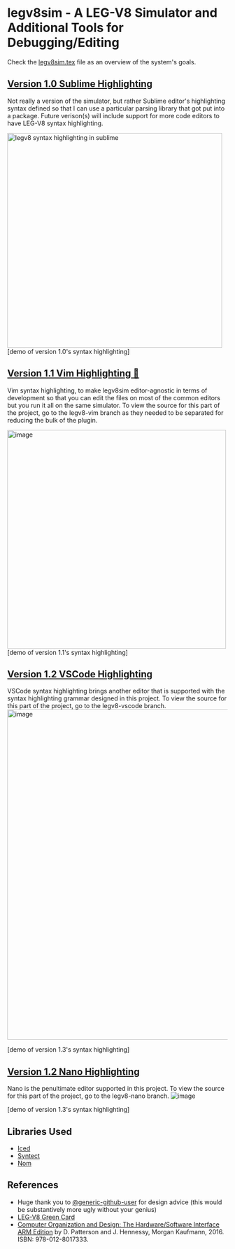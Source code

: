 # legv8sim - A LEG-V8 Simulator and Additional Tools for Debugging/Editing 

Check the [legv8sim.tex](https://github.com/anvitha305/legv8sim/blob/master/legv8sim.tex) file as an overview of the system's goals.

## [Version 1.0 Sublime Highlighting](https://github.com/anvitha305/legv8sim/releases/tag/sublime)
Not really a version of the simulator, but rather Sublime editor's highlighting syntax defined so that I can use a particular parsing library that got put into a package. Future verison(s) will include support for more code editors to have LEG-V8 syntax highlighting.

<img width="491" alt="legv8 syntax highlighting in sublime" src="https://user-images.githubusercontent.com/44482134/213086258-32fa6c3a-bd7b-419b-a254-2064baf17c8c.png">
[demo of version 1.0's syntax highlighting]

## [Version 1.1 Vim Highlighting 🥰](https://github.com/anvitha305/legv8sim/releases/tag/vim)
Vim syntax highlighting, to make legv8sim editor-agnostic in terms of development so that you can edit the files on most of the common editors but you run it all on the same simulator. To view the source for this part of the project, go to the legv8-vim branch as they needed to be separated for reducing the bulk of the plugin.

<img width="500" alt="image" src="https://user-images.githubusercontent.com/44482134/221989709-90eac815-2d9b-4449-98f2-c82d98d3bc87.png">
[demo of version 1.1's syntax highlighting]

## [Version 1.2 VSCode Highlighting](https://github.com/anvitha305/legv8sim/releases/tag/vs-code)
VSCode syntax highlighting brings another editor that is supported with the syntax highlighting grammar designed in this project. To view the source for this part of the project, go to the legv8-vscode branch.
<img width="755" alt="image" src="https://user-images.githubusercontent.com/44482134/221992519-c1748e6d-5b3b-4a74-8752-bb2cf95d8b55.png">

[demo of version 1.3's syntax highlighting]

## [Version 1.2 Nano Highlighting](https://github.com/anvitha305/legv8sim/releases/tag/nano)
Nano is the penultimate editor supported in this project. To view the source for this part of the project, go to the legv8-nano branch.
![image](https://github.com/anvitha305/legv8sim/assets/44482134/b632fb3c-b2e5-4461-bf40-fda96d10444a)

[demo of version 1.3's syntax highlighting]

## Libraries Used
- [Iced](https://iced.rs/)
- [Syntect](https://github.com/trishume/syntect)
- [Nom](https://github.com/rust-bakery/nom)

## References
- Huge thank you to [@generic-github-user](https://github.com/generic-github-user) for design advice (this would be substantively more ugly without your genius)
- [LEG-V8 Green Card](https://montcs.bloomu.edu/Information/ARMv8/legv8-green-card.compressed.pdf)
- [Computer Organization and Design: The Hardware/Software Interface ARM Edition](https://g.co/kgs/8cbQrC) by D. Patterson and J. Hennessy, Morgan Kaufmann, 2016. ISBN: 978-012-8017333.
